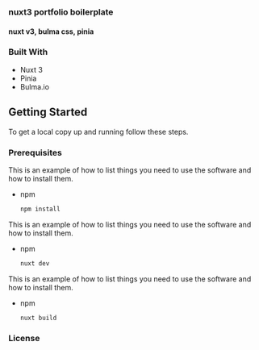 ### nuxt3 portfolio boilerplate

#### nuxt v3, bulma css, pinia

### Built With

* Nuxt 3
* Pinia
* Bulma.io



<!-- GETTING STARTED -->
## Getting Started

To get a local copy up and running follow these steps.

### Prerequisites

This is an example of how to list things you need to use the software and how to install them.
* npm
  ```sh
  npm install
  ```

This is an example of how to list things you need to use the software and how to install them.
* npm
  ```sh
  nuxt dev
  ```

This is an example of how to list things you need to use the software and how to install them.
* npm
  ```sh
  nuxt build
  ```



### License